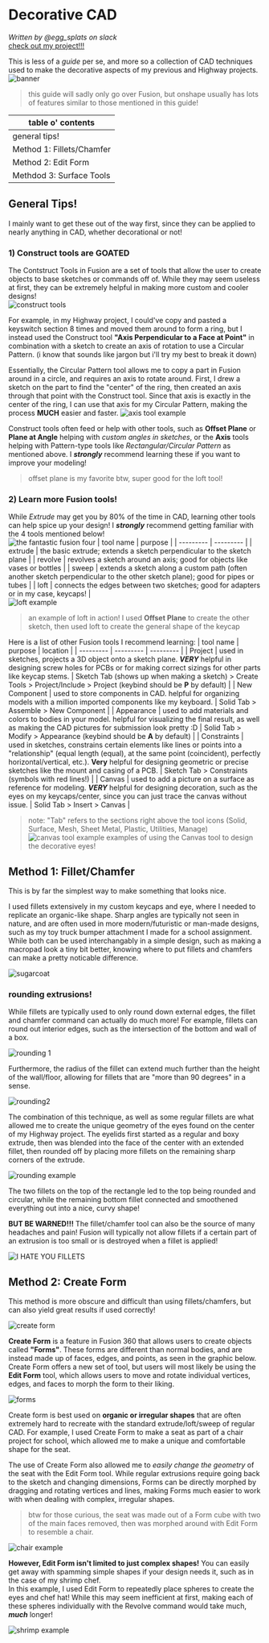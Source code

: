 # Decorative CAD

*Written by @egg_splats on slack* <br/>
[check out my project!!!](https://github.com/hunkegg/biblicallyaccuratekeyboard) <br/>

This is less of a *guide* per se, and more so a collection of CAD techniques used to make the decorative aspects of my previous and Highway projects. <br/>
![banner](https://github.com/user-attachments/assets/2908fd2c-f4b4-4bb6-90bb-b1bd5206d71c)
> this guide will sadly only go over Fusion, but onshape usually has lots of features similar to those mentioned in this guide!

| table o' contents |
| --------- |
| general tips! |
| Method 1: Fillets/Chamfer |
| Method 2: Edit Form |
| Methdod 3: Surface Tools |

## General Tips!
I mainly want to get these out of the way first, since they can be applied to nearly anything in CAD, whether decorational or not! <br/>

### 1) Construct tools are GOATED
The Contstruct Tools in Fusion are a set of tools that allow the user to create objects to base sketches or commands off of. While they may seem useless at first, they can be extremely helpful in making more custom and cooler designs! <br/>
![construct tools](https://github.com/user-attachments/assets/a59da974-a9f5-49fd-baa5-106cce42e248)

For example, in my Highway project, I could've copy and pasted a keyswitch section 8 times and moved them around to form a ring, but I instead used the Construct tool **"Axis Perpendicular to a Face at Point"** in combination with a sketch to create an axis of rotation to use a Circular Pattern. (i know that sounds like jargon but i'll try my best to break it down) <br/>

Essentially, the Circular Pattern tool allows me to copy a part in Fusion around in a circle, and requires an axis to rotate around. First, I drew a sketch on the part to find the "center" of the ring, then created an axis through that point with the Construct tool. Since that axis is exactly in the center of the ring, I can use that axis for my Circular Pattern, making the process **MUCH** easier and faster.
![axis tool example](https://github.com/user-attachments/assets/c9a08d54-061c-411d-8ec6-17604a5a10e4)

Construct tools often feed or help with other tools, such as **Offset Plane** or **Plane at Angle** helping with *custom angles in sketches*, or the **Axis** tools helping with Pattern-type tools like *Rectangular/Circular Pattern* as mentioned above. I ***strongly*** recommend learning these if you want to improve your modeling! <br/>
> offset plane is my favorite btw, super good for the loft tool!

### 2) Learn more Fusion tools!
While *Extrude* may get you by 80% of the time in CAD, learning other tools can help spice up your design! I ***strongly*** recommend getting familiar with the 4 tools mentioned below! <br/>
![the fantastic fusion four](https://github.com/user-attachments/assets/09390a8c-bb24-40b8-9be3-7ed394c72140)
| tool name | purpose |
| --------- | --------- |
| extrude | the basic extrude; extends a sketch perpendicular to the sketch plane |
| revolve | revolves a sketch around an axis; good for objects like vases or bottles |
| sweep | extends a sketch along a custom path (often another sketch perpendicular to the other sketch plane); good for pipes or tubes |
| loft | connects the edges between two sketches; good for adapters or in my case, keycaps! | <br/>
![loft example](https://github.com/user-attachments/assets/09380cb1-fe62-4bfb-9561-9b6d1e5486e6)
> an example of loft in action! I used **Offset Plane** to create the other sketch, then used loft to create the general shape of the keycap

Here is a list of other Fusion tools I recommend learning:
| tool name | purpose | location |
| --------- | --------- | --------- |
| Project | used in sketches, projects a 3D object onto a sketch plane. ***VERY*** helpful in designing screw holes for PCBs or for making correct sizings for other parts like keycap stems. | Sketch Tab (shows up when making a sketch) > Create Tools > Project/Include > Project (keybind should be **P** by default) |
| New Component | used to store components in CAD. helpful for organizing models with a million imported components like my keyboard. | Solid Tab > Assemble > New Component |
| Appearance | used to add materials and colors to bodies in your model. helpful for visualizing the final result, as well as making the CAD pictures for submission look pretty :D | Solid Tab > Modify > Appearance (keybind should be **A** by default) |
| Constraints | used in sketches, constrains certain elements like lines or points into a "relationship" (equal length (equal), at the same point (coincident), perfectly horizontal/vertical, etc.). **Very** helpful for designing geometric or precise sketches like the mount and casing of a PCB. | Sketch Tab > Constraints (symbols with red lines!) |
| Canvas | used to add a picture on a surface as reference for modeling. ***VERY*** helpful for designing decoration, such as the eyes on my keycaps/center, since you can just trace the canvas without issue. | Solid Tab > Insert > Canvas |
> note: "Tab" refers to the sections right above the tool icons (Solid, Surface, Mesh, Sheet Metal, Plastic, Utilities, Manage)
![canvas tool example](https://github.com/user-attachments/assets/27871e51-3416-4d04-8804-1c5e986fa4d7)
> examples of using the Canvas tool to design the decorative eyes!

## Method 1: Fillet/Chamfer
This is by far the simplest way to make something that looks nice. <br/>

I used fillets extensively in my custom keycaps and eye, where I needed to replicate an organic-like shape. Sharp angles are typically not seen in nature, and are often used in more modern/futuristic or man-made designs, such as my toy truck bumper attachment I made for a school assignment. While both can be used interchangably in a simple design, such as making a macropad look a tiny bit better, knowing where to put fillets and chamfers can make a pretty noticable difference.<br/>

![sugarcoat](https://github.com/user-attachments/assets/ec6108ce-b6f8-4faa-a883-59a0eac8f59b)

### rounding extrusions!
While fillets are typically used to only round down external edges, the fillet and chamfer command can actually do much more! For example, fillets can round out interior edges, such as the intersection of the bottom and wall of a box. <br/>

![rounding 1](https://github.com/user-attachments/assets/c1400559-1edc-4ed0-9c31-2006b86eda6f)

Furthermore, the radius of the fillet can extend much further than the height of the wall/floor, allowing for fillets that are "more than 90 degrees" in a sense. <br/>

![rounding2](https://github.com/user-attachments/assets/bcbd3721-a113-4dbf-9d6b-0ea8dad93bbb)

The combination of this technique, as well as some regular fillets are what allowed me to create the unique geometry of the eyes found on the center of my Highway project. The eyelids first started as a regular and boxy extrude, then was blended into the face of the center with an extended fillet, then rounded off by placing more fillets on the remaining sharp corners of the extrude. <br/>

![rounding example](https://github.com/user-attachments/assets/c621877c-bb67-49d5-a7f8-6b8d5f49193a)

The two fillets on the top of the rectangle led to the top being rounded and circular, while the remaining bottom fillet connected and smoothened everything out into a nice, curvy shape! <br/>

**BUT BE WARNED!!!** The fillet/chamfer tool can also be the source of many headaches and pain! Fusion will typically not allow fillets if a certain part of an extrusion is too small or is destroyed when a fillet is applied! <br/>

![I HATE YOU FILLETS](https://github.com/user-attachments/assets/6bc1eefc-68f2-4b29-b177-90da8c043d9c)

## Method 2: Create Form
This method is more obscure and difficult than using fillets/chamfers, but can also yield great results if used correctly! <br/>

![create form](https://github.com/user-attachments/assets/68c9061f-5afc-48ec-b48a-30fbd47ae6d3)

**Create Form** is a feature in Fusion 360 that allows users to create objects called **"Forms"**. These forms are different than normal bodies, and are instead made up of faces, edges, and points, as seen in the graphic below. Create Form offers a new set of tool, but users will most likely be using the **Edit Form** tool, which allows users to move and rotate individual vertices, edges, and faces to morph the form to their liking. <br/>

![forms](https://github.com/user-attachments/assets/39e4c173-0769-45ac-9f8e-a689bcde15c0)

Create form is best used on **organic or irregular shapes** that are often extremely hard to recreate with the standard extrude/loft/sweep of regular CAD. For example, I used Create Form to make a seat as part of a chair project for school, which allowed me to make a unique and comfortable shape for the seat. <br/>

The use of Create Form also allowed me to *easily change the geometry* of the seat with the Edit Form tool. While regular extrusions require going back to the sketch and changing dimensions, Forms can be directly morphed by dragging and rotating vertices and lines, making Forms much easier to work with when dealing with complex, irregular shapes. <br/>
> btw for those curious, the seat was made out of a Form cube with two of the main faces removed, then was morphed around with Edit Form to resemble a chair. <br/>

![chair example](https://github.com/user-attachments/assets/028c1af0-476d-4a51-9744-4c2df5d952a9)

**However, Edit Form isn't limited to just complex shapes!** You can easily get away with spamming simple shapes if your design needs it, such as in the case of my shrimp chef. <br/>
In this example, I used Edit Form to repeatedly place spheres to create the eyes and chef hat! While this may seem inefficient at first, making each of these spheres individually with the Revolve command would take much, ***much*** longer! <br/>

![shrimp example](https://github.com/user-attachments/assets/c17b23a7-f867-4413-a3a6-1f2ebd347efb)


